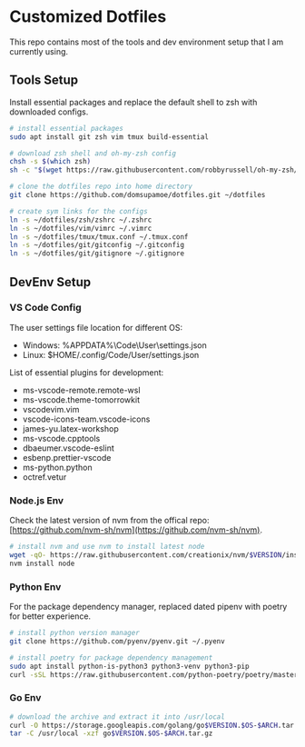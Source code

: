 # Customized Dotfiles

This repo contains most of the tools and dev environment setup that I am currently using.

## Tools Setup

Install essential packages and replace the default shell to zsh with downloaded configs.

```bash
# install essential packages
sudo apt install git zsh vim tmux build-essential

# download zsh shell and oh-my-zsh config
chsh -s $(which zsh)
sh -c "$(wget https://raw.githubusercontent.com/robbyrussell/oh-my-zsh/master/tools/install.sh -O -)"

# clone the dotfiles repo into home directory
git clone https://github.com/domsupamoe/dotfiles.git ~/dotfiles

# create sym links for the configs
ln -s ~/dotfiles/zsh/zshrc ~/.zshrc
ln -s ~/dotfiles/vim/vimrc ~/.vimrc
ln -s ~/dotfiles/tmux/tmux.conf ~/.tmux.conf
ln -s ~/dotfiles/git/gitconfig ~/.gitconfig
ln -s ~/dotfiles/git/gitignore ~/.gitignore
```

## DevEnv Setup

### VS Code Config

The user settings file location for different OS:
* Windows: %APPDATA%\Code\User\settings.json
* Linux: $HOME/.config/Code/User/settings.json

List of essential plugins for development:
* ms-vscode-remote.remote-wsl
* ms-vscode.theme-tomorrowkit
* vscodevim.vim
* vscode-icons-team.vscode-icons
* james-yu.latex-workshop
* ms-vscode.cpptools
* dbaeumer.vscode-eslint
* esbenp.prettier-vscode
* ms-python.python
* octref.vetur

### Node.js Env

Check the latest version of nvm from the offical repo: [https://github.com/nvm-sh/nvm](https://github.com/nvm-sh/nvm).

```bash
# install nvm and use nvm to install latest node
wget -qO- https://raw.githubusercontent.com/creationix/nvm/$VERSION/install.sh | bash
nvm install node
```

### Python Env

For the package dependency manager, replaced dated pipenv with poetry for better experience.

```bash
# install python version manager
git clone https://github.com/pyenv/pyenv.git ~/.pyenv

# install poetry for package dependency management
sudo apt install python-is-python3 python3-venv python3-pip
curl -sSL https://raw.githubusercontent.com/python-poetry/poetry/master/get-poetry.py | python
```

### Go Env

```bash
# download the archive and extract it into /usr/local 
curl -O https://storage.googleapis.com/golang/go$VERSION.$OS-$ARCH.tar.gz ~/go$VERSION.$OS-$ARCH.tar.gz
tar -C /usr/local -xzf go$VERSION.$OS-$ARCH.tar.gz
```
